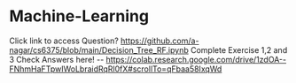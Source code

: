 # Machine-Learning

Click link to access Question?  https://github.com/a-nagar/cs6375/blob/main/Decision_Tree_RF.ipynb
Complete Exercise 1,2 and 3 
Check Answers here! -- https://colab.research.google.com/drive/1zdOA--FNhmHaFTpwIWoLbraidRqRl0fX#scrollTo=qFbaa58IxqWd
